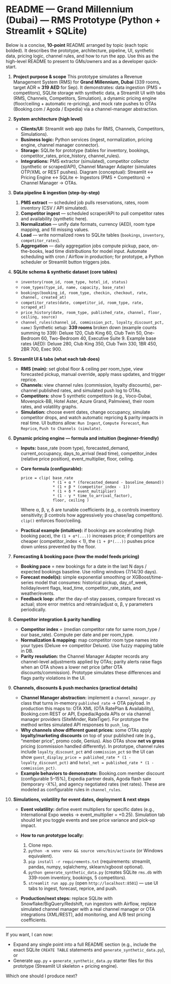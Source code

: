 # README — Grand Millennium (Dubai) — RMS Prototype (Python + Streamlit + SQLite)

Below is a concise, **10-point** README arranged by topic (each topic bolded). It describes the prototype, architecture, pipeline, UI, synthetic data, pricing logic, channel rules, and how to run the app. Use this as the high-level README to present to GMs/owners and as a developer quick-start.

1. **Project purpose & scope**
   This prototype simulates a Revenue Management System (RMS) for **Grand Millennium, Dubai** (339 rooms, target ADR ≈ **319 AED** for Sep). It demonstrates: data ingestion (PMS + competitors), SQLite storage with synthetic data, a Streamlit UI with tabs (RMS, Channels, Competitors, Simulation), a dynamic pricing engine (floor/ceiling + automatic re-pricing), and mock rate pushes to OTAs (Booking.com / Agoda / Expedia) via a channel-manager abstraction.

2. **System architecture (high level)**

   * **Clients/UI:** Streamlit web app (tabs for RMS, Channels, Competitors, Simulations).
   * **Business logic:** Python services (ingest, normalization, pricing engine, channel manager connector).
   * **Storage:** SQLite for prototype (tables for inventory, bookings, competitor\_rates, price\_history, channel\_rules).
   * **Integrations:** PMS extractor (simulated), competitor collector (synthetic or scraped/API), Channel Manager Adapter (simulates OTP/XML or REST pushes).
     Diagram (conceptual): Streamlit ↔ Pricing Engine ↔ SQLite ← Ingestors (PMS + Competitors) → Channel Manager → OTAs.

3. **Data pipeline & ingestion (step-by-step)**

   1. **PMS extract** — scheduled job pulls reservations, rates, room inventory (CSV / API simulated).
   2. **Competitor ingest** — scheduled scraper/API to pull competitor rates and availability (synthetic here).
   3. **Normalization** — unify date formats, currency (AED), room type mapping, and fill missing values.
   4. **Load** — write normalized rows to SQLite tables (`bookings`, `inventory`, `competitor_rates`).
   5. **Aggregation** — daily aggregation jobs compute pickup, pace, on-the-books, lead time distributions for model input.
      Automate scheduling with cron / Airflow in production; for prototype, a Python scheduler or Streamlit button triggers jobs.

4. **SQLite schema & synthetic dataset (core tables)**

   * `inventory(room_id, room_type, hotel_id, status)`
   * `room_types(type_id, name, capacity, base_rate)`
   * `bookings(booking_id, room_type, checkin, checkout, rate, channel, created_at)`
   * `competitor_rates(date, competitor_id, room_type, rate, scraped_at)`
   * `price_history(date, room_type, published_rate, channel, floor, ceiling, source)`
   * `channel_rules(channel_id, commission_pct, loyalty_discount_pct, name)`
     Synthetic setup: **339 rooms** broken down (example counts summing to 339): Deluxe 120, Club King 60, Club Twin 50, One-Bedroom 60, Two-Bedroom 40, Executive Suite 9. Example base rates (AED): Deluxe 280, Club King 350, Club Twin 330, 1BR 450, 2BR 700, Exec 900.

5. **Streamlit UI & tabs (what each tab does)**

   * **RMS (main):** set global floor & ceiling per room\_type, view forecasted pickup, manual override, apply mass updates, and trigger reprice.
   * **Channels:** view channel rules (commission, loyalty discounts), per-channel published rates, and simulated push log to OTAs.
   * **Competitors:** show 5 synthetic competitors (e.g., Voco-Dubai, Movenpick-BB, Hotel Aster, Azure Grand, Palmview), their room rates, and volatility graphs.
   * **Simulation:** choose event dates, change occupancy, simulate competitor drops, and watch automatic repricing & parity impacts in real time.
     UI buttons allow: `Run Ingest`, `Compute Forecast`, `Run Reprice`, `Push to Channels (simulate)`.

6. **Dynamic pricing engine — formula and intuition (beginner-friendly)**

   * **Inputs:** base\_rate (room type), forecasted\_demand, current\_occupancy, days\_to\_arrival (lead time), competitor\_index (relative price position), event\_multiplier, floor, ceiling.
   * **Core formula (configurable):**

     ```
     price = clip( base_rate
                   * (1 + α * (forecasted_demand - baseline_demand))
                   * (1 + β * (competitor_index - 1))
                   * (1 + δ * event_multiplier)
                   * (1 - γ * time_to_arrival_factor),
                   floor, ceiling )
     ```

     Where α, β, γ, δ are tunable coefficients (e.g., α controls inventory sensitivity; β controls how aggressively you chase/lag competitors). `clip()` enforces floor/ceiling.
   * **Practical example (intuitive):** if bookings are accelerating (high booking pace), the `(1 + α*(...))` increases price; if competitors are cheaper (competitor\_index < 1), the `(1 + β*(...))` pushes price down unless prevented by the floor.

7. **Forecasting & booking pace (how the model feeds pricing)**

   * **Booking pace** = new bookings for a date in the last N days / expected bookings baseline. Use rolling windows (7/14/30 days).
   * **Forecast model(s):** simple exponential smoothing or XGBoost/time-series model that consumes: historical pickup, day\_of\_week, holiday/event flags, lead\_time, competitor\_rate\_stats, and weather/events.
   * **Feedback loop:** after the day-of-stay passes, compare forecast vs actual; store error metrics and retrain/adjust α, β, γ parameters periodically.

8. **Competitor integration & parity handling**

   * **Competitor index** = (median competitor rate for same room\_type / our base\_rate). Compute per date and per room\_type.
   * **Normalization & mapping:** map competitor room type names into your types (Deluxe ↔ competitor Deluxe). Use fuzzy mapping table in DB.
   * **Parity resolution:** the Channel Manager Adapter records any channel-level adjustments applied by OTAs; parity alerts raise flags when an OTA shows a lower net price (after OTA discounts/commission). Prototype simulates these differences and flags parity violations in the UI.

9. **Channels, discounts & push mechanics (practical details)**

   * **Channel Manager abstraction:** implement a `channel_manager.py` class that turns in-memory `published_rate` → OTA payload. In production this maps to: OTA XML (OTA RatePlan & Availability), Booking.com REST or API, Expedia/Agoda APIs or via channel manager providers (SiteMinder, RateTiger). For prototype the method writes simulated API responses to `push_log`.
   * **Why channels show different guest prices:** some OTAs apply **loyalty/marketing discounts** on top of your published rate (e.g., “member price”, promo code, Genius). Also OTAs show **net vs gross** pricing (commission handled differently). In prototype, channel rules include `loyalty_discount_pct` and `commission_pct` so the UI can show `guest_display_price = published_rate * (1 - loyalty_discount_pct)` and `hotel_net = published_rate * (1 - commission_pct)`.
   * **Example behaviors to demonstrate:** Booking.com member discount (configurable 5–15%), Expedia partner deals, Agoda flash sale (temporary -X%), and agency negotiated rates (net rates). These are modeled as configurable rules in `channel_rules`.

10. **Simulations, volatility for event dates, deployment & next steps**

    * **Event volatility:** define event multipliers for specific dates (e.g., International Expo weeks → event\_multiplier = +0.25). Simulation tab should let you toggle events and see price variance and pick-up impact.
    * **How to run prototype locally:**

      1. Clone repo.
      2. `python -m venv venv && source venv/bin/activate` (or Windows equivalent).
      3. `pip install -r requirements.txt` (requirements: streamlit, pandas, numpy, sqlalchemy, sklearn/xgboost optional).
      4. `python generate_synthetic_data.py` (creates SQLite `rms.db` with 339-room inventory, bookings, 5 competitors).
      5. `streamlit run app.py` (open `http://localhost:8501`) — use UI tabs to ingest, forecast, reprice, and push.
    * **Production/next steps:** replace SQLite with Snowflake/BigQuery/Redshift, run ingestors with Airflow, replace simulated channel manager with a real channel manager or OTA integrations (XML/REST), add monitoring, and A/B test pricing coefficients.

---

If you want, I can now:

* Expand any single point into a full README section (e.g., include the exact SQLite `CREATE TABLE` statements and `generate_synthetic_data.py`), or
* Generate `app.py` + `generate_synthetic_data.py` starter files for this prototype (Streamlit UI skeleton + pricing engine).

Which one should I produce next?
